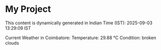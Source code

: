 # My Project

This content is dynamically generated in Indian Time (IST): 2025-09-03 13:29:09 IST


Current Weather in Coimbatore:
Temperature: 29.88 °C
Condition: broken clouds
